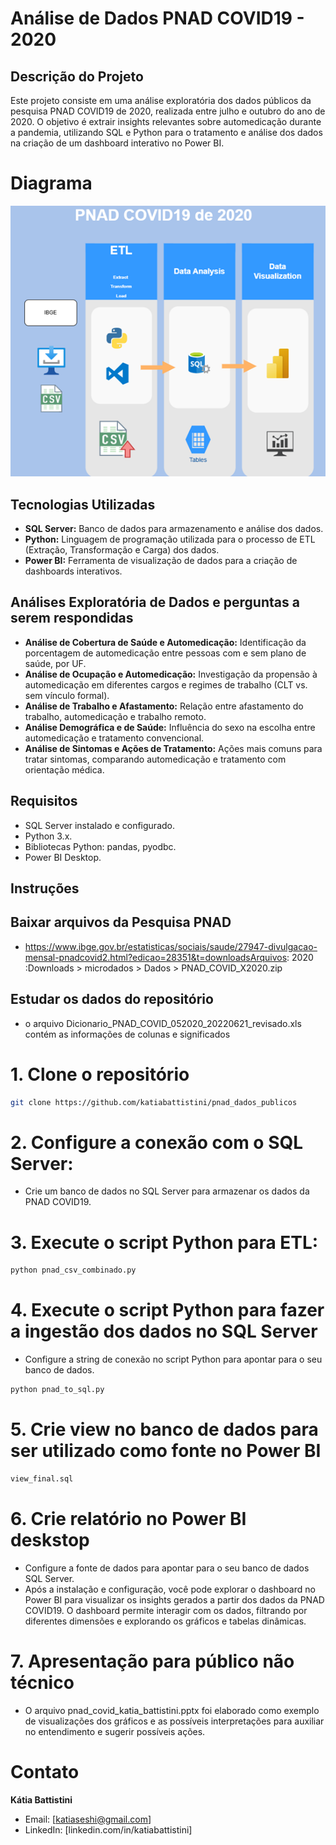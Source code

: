 # Análise de Dados PNAD COVID19 - 2020

## Descrição do Projeto

Este projeto consiste em uma análise exploratória dos dados públicos da pesquisa PNAD COVID19 de 2020, realizada entre julho e outubro do ano de 2020. O objetivo é extrair insights relevantes sobre automedicação durante a pandemia, utilizando SQL e Python para o tratamento e análise dos dados na criação de um dashboard interativo no Power BI.

# Diagrama

![alt text](diagrama.PNG)

## Tecnologias Utilizadas

- **SQL Server:** Banco de dados para armazenamento e análise dos dados.
- **Python:** Linguagem de programação utilizada para o processo de ETL (Extração, Transformação e Carga) dos dados.
- **Power BI:** Ferramenta de visualização de dados para a criação de dashboards interativos.

## Análises Exploratória de Dados e perguntas a serem respondidas

- **Análise de Cobertura de Saúde e Automedicação:** Identificação da porcentagem de automedicação entre pessoas com e sem plano de saúde, por UF.
- **Análise de Ocupação e Automedicação:** Investigação da propensão à automedicação em diferentes cargos e regimes de trabalho (CLT vs. sem vínculo formal).
- **Análise de Trabalho e Afastamento:** Relação entre afastamento do trabalho, automedicação e trabalho remoto.
- **Análise Demográfica e de Saúde:** Influência do sexo na escolha entre automedicação e tratamento convencional.
- **Análise de Sintomas e Ações de Tratamento:** Ações mais comuns para tratar sintomas, comparando automedicação e tratamento com orientação médica.


## Requisitos

- SQL Server instalado e configurado.
- Python 3.x.
- Bibliotecas Python: pandas, pyodbc.
- Power BI Desktop.

## Instruções

## Baixar arquivos da Pesquisa PNAD
- https://www.ibge.gov.br/estatisticas/sociais/saude/27947-divulgacao-mensal-pnadcovid2.html?edicao=28351&t=downloadsArquivos:
2020 :Downloads > microdados > Dados > PNAD_COVID_X2020.zip

## Estudar os dados do repositório

- o arquivo Dicionario_PNAD_COVID_052020_20220621_revisado.xls contém as informações de colunas e significados 

# 1.  Clone o repositório
```bash 
git clone https://github.com/katiabattistini/pnad_dados_publicos
```
# 2. Configure a conexão com o SQL Server:

- Crie um banco de dados no SQL Server para armazenar os dados da PNAD COVID19.

# 3. Execute o script Python para ETL:

```bash
python pnad_csv_combinado.py
```
# 4. Execute o script Python para fazer a ingestão dos dados no SQL Server 

- Configure a string de conexão no script Python para apontar para o seu banco de dados.

``` bash
python pnad_to_sql.py
```
# 5. Crie view no banco de dados para ser utilizado como fonte no Power BI

```bash
view_final.sql
```

# 6. Crie relatório no Power BI deskstop
- Configure a fonte de dados para apontar para o seu banco de dados SQL Server.
- Após a instalação e configuração, você pode explorar o dashboard no Power BI para visualizar os insights gerados a partir dos dados da PNAD COVID19. O dashboard permite interagir com os dados, filtrando por diferentes dimensões e explorando os gráficos e tabelas dinâmicas.

# 7. Apresentação para público não técnico
- O arquivo pnad_covid_katia_battistini.pptx foi elaborado como exemplo de visualizações dos gráficos e as possíveis interpretações para  auxiliar no entendimento e sugerir possíveis ações.

# Contato
**Kátia Battistini**

- Email: [katiaseshi@gmail.com]
- LinkedIn: [linkedin.com/in/katiabattistini]